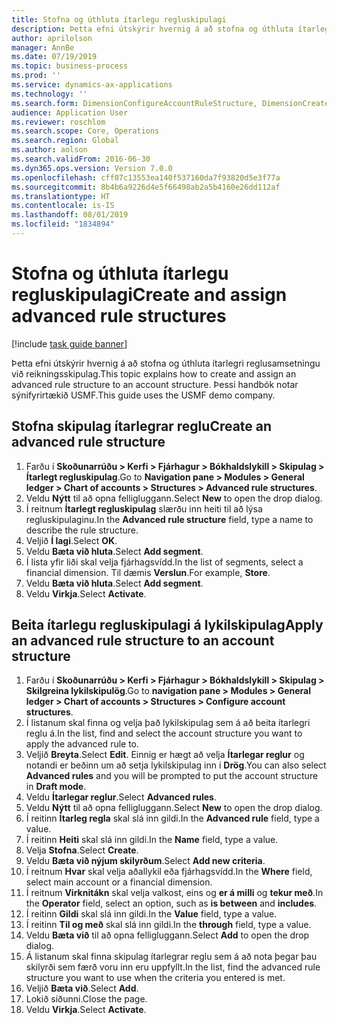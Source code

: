 ```yaml
---
title: Stofna og úthluta ítarlegu regluskipulagi
description: Þetta efni útskýrir hvernig á að stofna og úthluta ítarlegri reglusamsetningu við reikningsskipulag.
author: aprilolson
manager: AnnBe
ms.date: 07/19/2019
ms.topic: business-process
ms.prod: ''
ms.service: dynamics-ax-applications
ms.technology: ''
ms.search.form: DimensionConfigureAccountRuleStructure, DimensionCreateAccountRuleStructure, DimensionHierarchyAddLevel, DimensionHierarchyConstraintActivate, DimensionConfigureAccountStructure, DimensionConfigureAccountRule, DimensionCreateAccountRule, DimensionSelectAccountRuleStructure
audience: Application User
ms.reviewer: roschlom
ms.search.scope: Core, Operations
ms.search.region: Global
ms.author: aolson
ms.search.validFrom: 2016-06-30
ms.dyn365.ops.version: Version 7.0.0
ms.openlocfilehash: cff07c13553ea140f537160da7f93820d5e3f77a
ms.sourcegitcommit: 8b4b6a9226d4e5f66498ab2a5b4160e26dd112af
ms.translationtype: HT
ms.contentlocale: is-IS
ms.lasthandoff: 08/01/2019
ms.locfileid: "1834894"
---
```

# <a name="create-and-assign-advanced-rule-structures"></a><span data-ttu-id="a0690-103">Stofna og úthluta ítarlegu regluskipulagi</span><span class="sxs-lookup"><span data-stu-id="a0690-103">Create and assign advanced rule structures</span></span>

[!include [task guide banner](../../includes/task-guide-banner.md)]

<span data-ttu-id="a0690-104">Þetta efni útskýrir hvernig á að stofna og úthluta ítarlegri reglusamsetningu við reikningsskipulag.</span><span class="sxs-lookup"><span data-stu-id="a0690-104">This topic explains how to create and assign an advanced rule structure to an account structure.</span></span> <span data-ttu-id="a0690-105">Þessi handbók notar sýnifyrirtækið USMF.</span><span class="sxs-lookup"><span data-stu-id="a0690-105">This guide uses the USMF demo company.</span></span>

## <a name="create-an-advanced-rule-structure"></a><span data-ttu-id="a0690-106">Stofna skipulag ítarlegrar reglu</span><span class="sxs-lookup"><span data-stu-id="a0690-106">Create an advanced rule structure</span></span>
1. <span data-ttu-id="a0690-107">Farðu í **Skoðunarrúðu > Kerfi > Fjárhagur > Bókhaldslykill > Skipulag > Ítarlegt regluskipulag**.</span><span class="sxs-lookup"><span data-stu-id="a0690-107">Go to **Navigation pane > Modules > General ledger > Chart of accounts > Structures > Advanced rule structures**.</span></span>
2. <span data-ttu-id="a0690-108">Veldu **Nýtt** til að opna felligluggann.</span><span class="sxs-lookup"><span data-stu-id="a0690-108">Select **New** to open the drop dialog.</span></span>
3. <span data-ttu-id="a0690-109">Í reitnum **Ítarlegt regluskipulag** slærðu inn heiti til að lýsa regluskipulaginu.</span><span class="sxs-lookup"><span data-stu-id="a0690-109">In the **Advanced rule structure** field, type a name to describe the rule structure.</span></span>
4. <span data-ttu-id="a0690-110">Veljið **Í lagi**.</span><span class="sxs-lookup"><span data-stu-id="a0690-110">Select **OK**.</span></span>
5. <span data-ttu-id="a0690-111">Veldu **Bæta við hluta**.</span><span class="sxs-lookup"><span data-stu-id="a0690-111">Select **Add segment**.</span></span>
6. <span data-ttu-id="a0690-112">Í lista yfir liði skal velja fjárhagsvídd.</span><span class="sxs-lookup"><span data-stu-id="a0690-112">In the list of segments, select a financial dimension.</span></span> <span data-ttu-id="a0690-113">Til dæmis **Verslun**.</span><span class="sxs-lookup"><span data-stu-id="a0690-113">For example, **Store**.</span></span>  
7. <span data-ttu-id="a0690-114">Veldu **Bæta við hluta**.</span><span class="sxs-lookup"><span data-stu-id="a0690-114">Select **Add segment**.</span></span>
8. <span data-ttu-id="a0690-115">Veldu **Virkja**.</span><span class="sxs-lookup"><span data-stu-id="a0690-115">Select **Activate**.</span></span>

## <a name="apply-an-advanced-rule-structure-to-an-account-structure"></a><span data-ttu-id="a0690-116">Beita ítarlegu regluskipulagi á lykilskipulag</span><span class="sxs-lookup"><span data-stu-id="a0690-116">Apply an advanced rule structure to an account structure</span></span>
1. <span data-ttu-id="a0690-117">Farðu í **Skoðunarrúðu > Kerfi > Fjárhagur > Bókhaldslykill > Skipulag > Skilgreina lykilskipulög**.</span><span class="sxs-lookup"><span data-stu-id="a0690-117">Go to **navigation pane > Modules > General ledger > Chart of accounts > Structures > Configure account structures**.</span></span>
2. <span data-ttu-id="a0690-118">Í listanum skal finna og velja það lykilskipulag sem á að beita ítarlegri reglu á.</span><span class="sxs-lookup"><span data-stu-id="a0690-118">In the list, find and select the account structure you want to apply the advanced rule to.</span></span>
3. <span data-ttu-id="a0690-119">Veljið **Breyta**.</span><span class="sxs-lookup"><span data-stu-id="a0690-119">Select **Edit**.</span></span> <span data-ttu-id="a0690-120">Einnig er hægt að velja **Ítarlegar reglur** og notandi er beðinn um að setja lykilskipulag inn í **Drög**.</span><span class="sxs-lookup"><span data-stu-id="a0690-120">You can also select **Advanced rules** and you will be prompted to put the account structure in **Draft mode**.</span></span>  
4. <span data-ttu-id="a0690-121">Veldu **Ítarlegar reglur**.</span><span class="sxs-lookup"><span data-stu-id="a0690-121">Select **Advanced rules**.</span></span>
5. <span data-ttu-id="a0690-122">Veldu **Nýtt** til að opna felligluggann.</span><span class="sxs-lookup"><span data-stu-id="a0690-122">Select **New** to open the drop dialog.</span></span>
6. <span data-ttu-id="a0690-123">Í reitinn **Ítarleg regla** skal slá inn gildi.</span><span class="sxs-lookup"><span data-stu-id="a0690-123">In the **Advanced rule** field, type a value.</span></span>
7. <span data-ttu-id="a0690-124">Í reitinn **Heiti** skal slá inn gildi.</span><span class="sxs-lookup"><span data-stu-id="a0690-124">In the **Name** field, type a value.</span></span>
8. <span data-ttu-id="a0690-125">Velja **Stofna**.</span><span class="sxs-lookup"><span data-stu-id="a0690-125">Select **Create**.</span></span>
9. <span data-ttu-id="a0690-126">Veldu **Bæta við nýjum skilyrðum**.</span><span class="sxs-lookup"><span data-stu-id="a0690-126">Select **Add new criteria**.</span></span>
10. <span data-ttu-id="a0690-127">Í reitnum **Hvar** skal velja aðallykil eða fjárhagsvídd.</span><span class="sxs-lookup"><span data-stu-id="a0690-127">In the **Where** field, select main account or a financial dimension.</span></span>
11. <span data-ttu-id="a0690-128">Í reitnum **Virknitákn** skal velja valkost, eins og **er á milli** og **tekur með**.</span><span class="sxs-lookup"><span data-stu-id="a0690-128">In the **Operator** field, select an option, such as **is between** and **includes**.</span></span>
12. <span data-ttu-id="a0690-129">Í reitinn **Gildi** skal slá inn gildi.</span><span class="sxs-lookup"><span data-stu-id="a0690-129">In the **Value** field, type a value.</span></span>
13. <span data-ttu-id="a0690-130">Í reitinn **Til og með** skal slá inn gildi.</span><span class="sxs-lookup"><span data-stu-id="a0690-130">In the **through** field, type a value.</span></span>
14. <span data-ttu-id="a0690-131">Veldu **Bæta við** til að opna felligluggann.</span><span class="sxs-lookup"><span data-stu-id="a0690-131">Select **Add** to open the drop dialog.</span></span>
15. <span data-ttu-id="a0690-132">Á listanum skal finna skipulag ítarlegrar reglu sem á að nota þegar þau skilyrði sem færð voru inn eru uppfyllt.</span><span class="sxs-lookup"><span data-stu-id="a0690-132">In the list, find the advanced rule structure you want to use when the criteria you entered is met.</span></span>
16. <span data-ttu-id="a0690-133">Veljið **Bæta við**.</span><span class="sxs-lookup"><span data-stu-id="a0690-133">Select **Add**.</span></span>
17. <span data-ttu-id="a0690-134">Lokið síðunni.</span><span class="sxs-lookup"><span data-stu-id="a0690-134">Close the page.</span></span>
18. <span data-ttu-id="a0690-135">Veldu **Virkja**.</span><span class="sxs-lookup"><span data-stu-id="a0690-135">Select **Activate**.</span></span>

